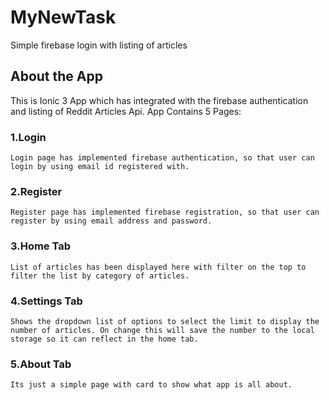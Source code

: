 # MyNewTask
Simple firebase login with listing of articles

## About the App
This is Ionic 3 App which has integrated with the firebase authentication and listing of Reddit Articles Api.
App Contains 5 Pages:
### 1.Login
    Login page has implemented firebase authentication, so that user can login by using email id registered with.
### 2.Register
    Register page has implemented firebase registration, so that user can register by using email address and password.
### 3.Home Tab
    List of articles has been displayed here with filter on the top to filter the list by category of articles.
### 4.Settings Tab
    Shows the dropdown list of options to select the limit to display the number of articles. On change this will save the number to the local storage so it can reflect in the home tab.
### 5.About Tab
    Its just a simple page with card to show what app is all about.

